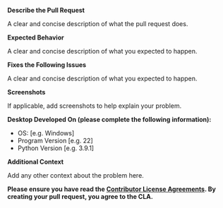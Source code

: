 **Describe the Pull Request**

A clear and concise description of what the pull request does.

**Expected Behavior**

A clear and concise description of what you expected to happen.

**Fixes the Following Issues**

A clear and concise description of what you expected to happen.

**Screenshots**

If applicable, add screenshots to help explain your problem.

**Desktop Developed On (please complete the following information):**

- OS: [e.g. Windows]
- Program Version [e.g. 22]
- Python Version [e.g. 3.9.1]

**Additional Context**

Add any other context about the problem here.

**Please ensure you have read the [Contributor License Agreements](https://github.com/Dog-Face-Development/PyWorkout/tree/master/docs/legal). By creating your pull request, you agree to the CLA.**
